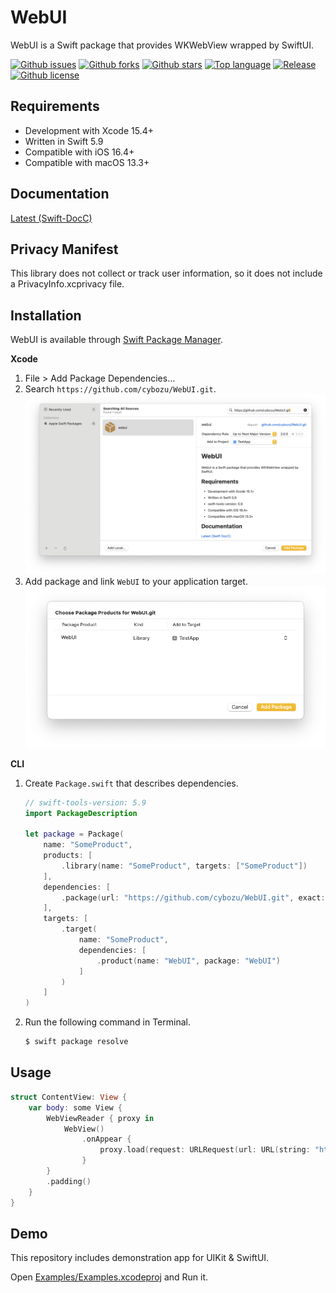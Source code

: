 # WebUI

WebUI is a Swift package that provides WKWebView wrapped by SwiftUI.

[![Github issues](https://img.shields.io/github/issues/cybozu/WebUI)](https://github.com/cybozu/WebUI/issues)
[![Github forks](https://img.shields.io/github/forks/cybozu/WebUI)](https://github.com/cybozu/WebUI/network/members)
[![Github stars](https://img.shields.io/github/stars/cybozu/WebUI)](https://github.com/cybozu/WebUI/stargazers)
[![Top language](https://img.shields.io/github/languages/top/cybozu/WebUI)](https://github.com/cybozu/WebUI/)
[![Release](https://img.shields.io/github/v/release/cybozu/WebUI)]()
[![Github license](https://img.shields.io/github/license/cybozu/WebUI)](https://github.com/cybozu/WebUI/)

## Requirements

- Development with Xcode 15.4+
- Written in Swift 5.9
- Compatible with iOS 16.4+
- Compatible with macOS 13.3+

## Documentation

[Latest (Swift-DocC)](https://cybozu.github.io/WebUI/documentation/webui/)

## Privacy Manifest

This library does not collect or track user information, so it does not include a PrivacyInfo.xcprivacy file.

## Installation

WebUI is available through [Swift Package Manager](https://github.com/apple/swift-package-manager/).

**Xcode**

1. File > Add Package Dependencies…
2. Search `https://github.com/cybozu/WebUI.git`.  
   <img src="Screenshots/add-package-dependencies.png" width="800px">
3. Add package and link `WebUI` to your application target.  
   <img src="Screenshots/add-package.png" width="600px">

**CLI**

1. Create `Package.swift` that describes dependencies.

   ```swift
   // swift-tools-version: 5.9
   import PackageDescription

   let package = Package(
       name: "SomeProduct",
       products: [
           .library(name: "SomeProduct", targets: ["SomeProduct"])
       ],
       dependencies: [
           .package(url: "https://github.com/cybozu/WebUI.git", exact: "2.0.0")
       ],
       targets: [
           .target(
               name: "SomeProduct",
               dependencies: [
                   .product(name: "WebUI", package: "WebUI")
               ]
           )
       ]
   )
   ```

2. Run the following command in Terminal.
   ```sh
   $ swift package resolve
   ```

## Usage

```swift
struct ContentView: View {
    var body: some View {
        WebViewReader { proxy in
            WebView()
                .onAppear {
                    proxy.load(request: URLRequest(url: URL(string: "https://www.example.com")!))
                }
        }
        .padding()
    }
}
```

## Demo

This repository includes demonstration app for UIKit & SwiftUI.

Open [Examples/Examples.xcodeproj](/Examples/Examples.xcodeproj) and Run it.
